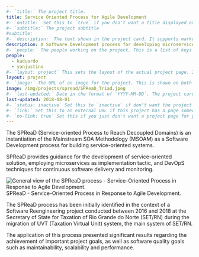 ```yaml
---
#- `title:` The project title.
title: Service Oriented Process for Agile Development
#- `notitle:` Set this to `true` if you don't want a title displayed on the project card. Optional.
#- `subtitle:` The project subtitle
#subtitle:
#- `description:` The text shown in the project card. It supports markdown.
description: A Software Development process for developing microservices following the Service-orientation principles.
#- `people:` The people working on the project. This is a list of keys from the `_data/people.yml` file.
people:
  - kaduardo
  - yanjustino
#- `layout: project` This sets the layout of the actual project page. It should be set to `project`.
layout: project
#- `image:` The URL of an image for the project. This is shown on both the project page and the project card. Optional.
image: /img/projects/spread/SPReaD_Triad.jpeg
#- `last-updated:` Date in the format of `YYYY-MM-DD`. The project cards are sorted by this, most recent first.
last-updated: 2018-08-01
#- `status: inactive` Set this to `inactive` if don't want the project to appear on the front page. Just ignore it otherwise.
#- `link:` Set this to an external URL if this project has a page somewhere else on the web. If you don't have a `link:`, then the content of this markdown file (below the YAML frontmatter) will be this project's page.
#- `no-link: true` Set this if you just don't want a project page for your project.
---
```



The SPReaD (Service-oriented Process to Reach Decoupled Domains) is an instantiation of the Mainstream SOA Methodology (MSOAM) as a Software Development process for building service-oriented systems.

SPReaD provides guidance for the development of service-oriented solution, employing microservices as implementation tactic, and DevOpS techniques for continuous software delivery and monitoring.

<div class="img_row">
    <img class="col three left" src="{{ site.baseurl }}/img/projects/spread/SPReaD_Agile.jpeg" 
    alt="General view of the SPReaD process - Service-Oriented Process in Response to Agile Development." title="SPReaD Process"/>
</div>
<div class="col three caption">
    SPReaD - Service-Oriented Process in Response to Agile Development.
</div>

The SPReaD process has been initially identified in the context of a Software Reengineering project conducted between 2016 and 2018 at the Secretary of State for Taxation of Rio Grande do Norte (SET/RN) during the migration of UVT (Taxation Virtual Unit) system, the main system of SET/RN.

The application of this process presented significant results regarding the achievement of important project goals, as well as software quality goals such as maintainability, scalability and performance.
